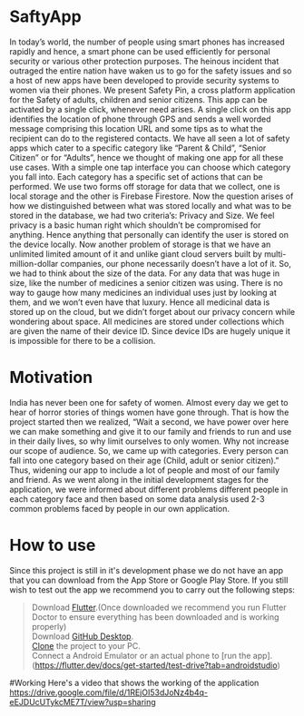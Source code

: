 # SaftyApp

In today’s world, the number of people using smart phones has increased rapidly and hence, a smart phone can be used efficiently for personal security or various other protection purposes. The heinous incident that outraged the entire nation have waken us to go for the safety issues and so a host of new apps have been developed to provide security systems to women via their phones. We present Safety Pin, a cross platform application for the Safety of adults, children and senior citizens. This app can be activated by a single click, whenever need arises. A single click on this app identifies the location of phone through GPS and sends a well worded message comprising this location URL and some tips as to what the recipient can do to the registered contacts. We have all seen a lot of safety apps which cater to a specific category like “Parent & Child”, “Senior Citizen” or for “Adults”, hence we thought of making one app for all these use cases. With a simple one tap interface you can choose which category you fall into. Each category has a specific set of actions that can be performed. We use two forms off storage for data that we collect, one is local storage and the other is Firebase Firestore. Now the question arises of how we distinguished between what was stored locally and what was to be stored in the database, we had two criteria’s: Privacy and Size. We feel privacy is a basic human right which shouldn’t be compromised for anything. Hence anything that personally can identify the user is stored on the device locally. Now another problem of storage is that we have an unlimited limited amount of it and unlike giant cloud servers built by multi-million-dollar companies, our phone necessarily doesn’t have a lot of it. So, we had to think about the size of the data. For any data that was huge in size, like the number of medicines a senior citizen was using. There is no way to gauge how many medicines an individual uses just by looking at them, and we won’t even have that luxury. Hence all medicinal data is stored up on the cloud, but we didn’t forget about our privacy concern while wondering about space. All medicines are stored under collections which are given the name of their device ID. Since device IDs are hugely unique it is impossible for there to be a collision. 

# Motivation
India has never been one for safety of women. Almost every day we get to hear of horror stories of things women have gone through. That is how the project started then we realized, “Wait a second, we have power over here we can make something and give it to our family and friends to run and use in their daily lives, so why limit ourselves to only women. Why not increase our scope of audience. So, we came up with categories. Every person can fall into one category based on their age (Child, adult or senior citizen).” Thus, widening our app to include a lot of people and most of our family and friend. As we went along in the initial development stages for the application, we were informed about different problems different people in each category face and then based on some data analysis used 2-3 common problems faced by people in our own application.

# How to use
Since this project is still in it's development phase we do not have an app that you can download from the App Store or Google Play Store. If you still wish to test out the app we recommend you to carry out the following steps:
> Download [Flutter](https://flutter.dev/docs/get-started/install).(Once downloaded we recommend you run Flutter Doctor to ensure everything has been downloaded and is working properly)<br/>
> Download [GitHub Desktop](https://desktop.github.com/).<br/>
> [Clone](https://docs.github.com/en/repositories/creating-and-managing-repositories/cloning-a-repository) the project to your PC.<br/>
> Connect a Android Emulator or an actual phone to [run the app].<br/>(https://flutter.dev/docs/get-started/test-drive?tab=androidstudio)

#Working
Here's a video that shows the working of the application https://drive.google.com/file/d/1REjOI53dJoNz4b4q-eEJDUcUTykcME7T/view?usp=sharing
